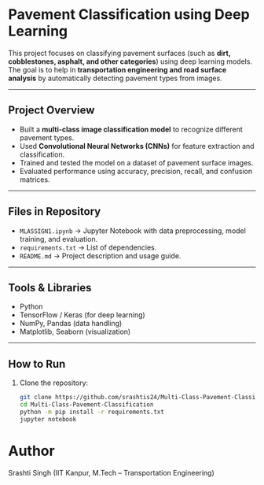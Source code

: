 # Pavement Classification using Deep Learning

This project focuses on classifying pavement surfaces (such as **dirt, cobblestones, asphalt, and other categories**) using deep learning models. The goal is to help in **transportation engineering and road surface analysis** by automatically detecting pavement types from images.  

---
## Project Overview
- Built a **multi-class image classification model** to recognize different pavement types.  
- Used **Convolutional Neural Networks (CNNs)** for feature extraction and classification.  
- Trained and tested the model on a dataset of pavement surface images.  
- Evaluated performance using accuracy, precision, recall, and confusion matrices.  

---

## Files in Repository
- `MLASSIGN1.ipynb` → Jupyter Notebook with data preprocessing, model training, and evaluation.  
- `requirements.txt` → List of dependencies.  
- `README.md` → Project description and usage guide.  

---

## Tools & Libraries
- Python  
- TensorFlow / Keras (for deep learning)  
- NumPy, Pandas (data handling)  
- Matplotlib, Seaborn (visualization)  

---

## How to Run
1. Clone the repository:
   ```bash
   git clone https://github.com/srashtis24/Multi-Class-Pavement-Classification.git
   cd Multi-Class-Pavement-Classification
   python -m pip install -r requirements.txt
   jupyter notebook

# Author
Srashti Singh (IIT Kanpur, M.Tech – Transportation Engineering)